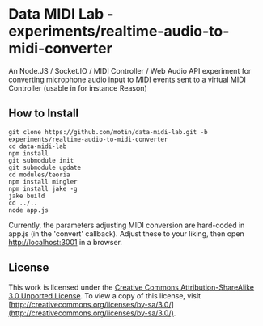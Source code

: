 # Data MIDI Lab - experiments/realtime-audio-to-midi-converter

An Node.JS / Socket.IO / MIDI Controller / Web Audio API experiment for converting microphone audio input to MIDI events sent to a virtual MIDI Controller (usable in for instance Reason)

## How to Install

    git clone https://github.com/motin/data-midi-lab.git -b experiments/realtime-audio-to-midi-converter
    cd data-midi-lab
    npm install
    git submodule init
    git submodule update
    cd modules/teoria
    npm install mingler
    npm install jake -g
    jake build
    cd ../..
    node app.js

Currently, the parameters adjusting MIDI conversion are hard-coded in app.js (in the 'convert' callback). Adjust these to your liking, then open [http://localhost:3001](http://localhost:3001) in a browser.

## License

This work is licensed under the [Creative Commons Attribution-ShareAlike 3.0 Unported License](http://creativecommons.org/licenses/by-sa/3.0/). To view a copy of this license, visit [http://creativecommons.org/licenses/by-sa/3.0/](http://creativecommons.org/licenses/by-sa/3.0/).
